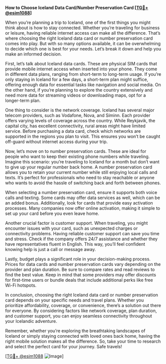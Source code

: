 **How to Choose Iceland Data Card/Number Preservation Card [[TG💪+ @esim1088](https://t.me/s/esim1088)]**

When you’re planning a trip to Iceland, one of the first things you might think about is how to stay connected. Whether you’re traveling for business or leisure, having reliable internet access can make all the difference. That’s where choosing the right Iceland data card or number preservation card comes into play. But with so many options available, it can be overwhelming to decide which one is best for your needs. Let’s break it down and help you make an informed decision.

First, let’s talk about Iceland data cards. These are physical SIM cards that provide mobile internet access when inserted into your phone. They come in different data plans, ranging from short-term to long-term usage. If you’re only staying in Iceland for a few days, a short-term plan might suffice, offering enough data for essential tasks like navigation and social media. On the other hand, if you’re planning to explore the country extensively and need more data for streaming videos or downloading maps, opt for a longer-term plan.

One thing to consider is the network coverage. Iceland has several major telecom providers, such as Vodafone, Nova, and Síminn. Each provider offers varying levels of coverage across the country. While Reykjavik, the capital city, has excellent connectivity, rural areas might have limited service. Before purchasing a data card, check which networks are supported in the regions you plan to visit. This ensures you won’t be caught off-guard without internet access during your trip.

Now, let’s move on to number preservation cards. These are ideal for people who want to keep their existing phone numbers while traveling. Imagine this scenario: you’re traveling to Iceland for a month but don’t want to give up your regular number back home. A number preservation card allows you to retain your current number while still enjoying local calls and texts. It’s perfect for professionals who need to stay reachable or anyone who wants to avoid the hassle of switching back and forth between phones.

When selecting a number preservation card, ensure it supports both voice calls and texting. Some cards may offer data services as well, which can be an added bonus. Additionally, look for cards that provide easy activation processes. Many companies now offer online activation, making it simple to set up your card before you even leave home.

Another crucial factor is customer support. When traveling, you might encounter issues with your card, such as unexpected charges or connectivity problems. Having reliable customer support can save you time and stress. Check if the company offers 24/7 assistance and whether they have representatives fluent in English. This way, you’ll feel confident knowing help is just a call or message away.

Lastly, budget plays a significant role in your decision-making process. Prices for data cards and number preservation cards vary depending on the provider and plan duration. Be sure to compare rates and read reviews to find the best value. Keep in mind that some providers may offer discounts for first-time users or bundle deals that include additional perks like free Wi-Fi hotspots.

In conclusion, choosing the right Iceland data card or number preservation card depends on your specific needs and travel plans. Whether you prioritize affordability, coverage, or convenience, there’s a solution out there for everyone. By considering factors like network coverage, plan duration, and customer support, you can enjoy seamless connectivity throughout your Icelandic adventure.

Remember, whether you’re exploring the breathtaking landscapes of Iceland or simply staying connected with loved ones back home, having the right mobile solution makes all the difference. So, take your time to research and select the perfect card for your journey. Safe travels!

[[TG💪+ @esim1088](https://t.me/s/esim1088) ![Image](https://i.postimg.cc/Y0z9fWf4/image.png)]